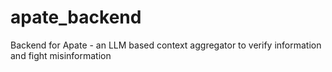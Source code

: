# apate_backend
Backend for Apate - an LLM based context aggregator to verify information and fight misinformation
